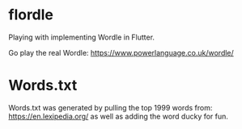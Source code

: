# flordle

Playing with implementing Wordle in Flutter.

Go play the real Wordle: 
https://www.powerlanguage.co.uk/wordle/

# Words.txt
Words.txt was generated by pulling the top 1999 words from:
https://en.lexipedia.org/
as well as adding the word ducky for fun.